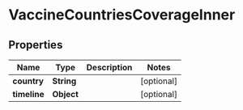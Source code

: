 # VaccineCountriesCoverageInner

## Properties
Name | Type | Description | Notes
------------ | ------------- | ------------- | -------------
**country** | **String** |  |  [optional]
**timeline** | **Object** |  |  [optional]
